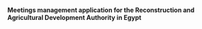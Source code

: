 #### Meetings management application for the Reconstruction and Agricultural Development Authority in Egypt
